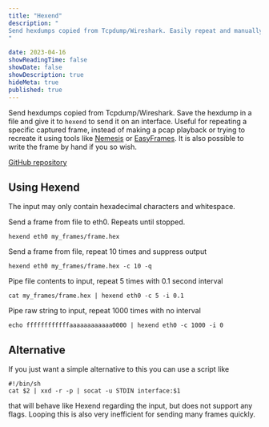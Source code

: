 ```yaml
---
title: "Hexend"
description: "
Send hexdumps copied from Tcpdump/Wireshark. Easily repeat and manually modify useful or problematic frames instead of relying on pcap playback.
"

date: 2023-04-16
showReadingTime: false
showDate: false
showDescription: true
hideMeta: true
published: true
---
```


Send hexdumps copied from Tcpdump/Wireshark. Save the hexdump in a file and
give it to `hexend` to send it on an interface. Useful for repeating a specific
captured frame, instead of making a pcap playback or trying to recreate it
using tools like [Nemesis](https://github.com/libnet/nemesis) or
[EasyFrames](https://github.com/microchip-ung/easyframes). It is also possible
to write the frame by hand if you so wish.


[GitHub repository](https://github.com/cappe987/hexend)


## Using Hexend
The input may only contain hexadecimal characters and whitespace.

Send a frame from file to eth0. Repeats until stopped.

```
hexend eth0 my_frames/frame.hex
```

Send a frame from file, repeat 10 times and suppress output

```
hexend eth0 my_frames/frame.hex -c 10 -q
```

Pipe file contents to input, repeat 5 times with 0.1 second interval

```
cat my_frames/frame.hex | hexend eth0 -c 5 -i 0.1
```

Pipe raw string to input, repeat 1000 times with no interval

```
echo ffffffffffffaaaaaaaaaaaa0000 | hexend eth0 -c 1000 -i 0
```


## Alternative
If you just want a simple alternative to this you can use a script like
```
#!/bin/sh
cat $2 | xxd -r -p | socat -u STDIN interface:$1
```
that will behave like Hexend regarding the input, but does not support any
flags. Looping this is also very inefficient for sending many frames quickly.
